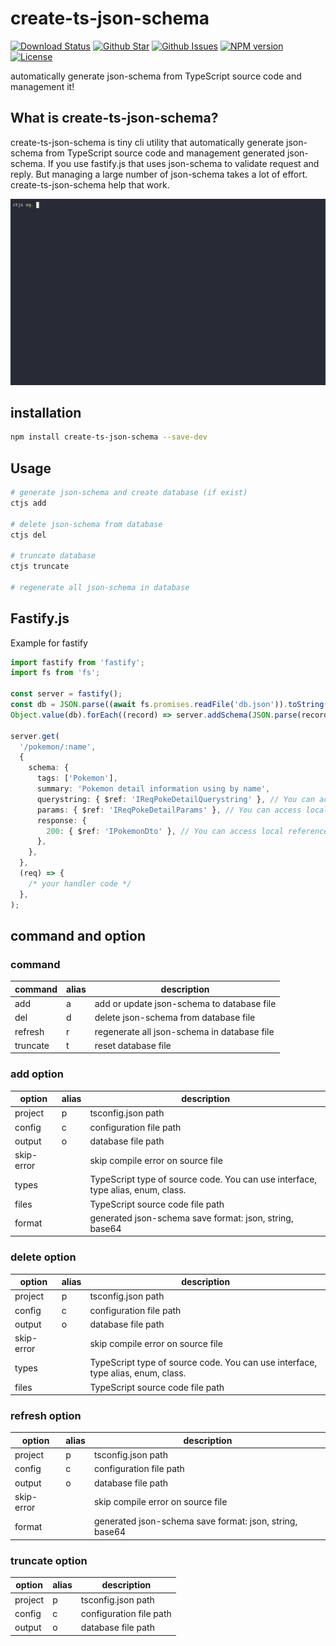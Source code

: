 # create-ts-json-schema

[![Download Status](https://img.shields.io/npm/dw/create-ts-json-schema.svg)](https://npmcharts.com/compare/create-ts-json-schema?minimal=true) [![Github Star](https://img.shields.io/github/stars/imjuni/create-ts-json-schema.svg?style=popout)](https://github.com/imjuni/create-ts-json-schema) [![Github Issues](https://img.shields.io/github/issues-raw/imjuni/create-ts-json-schema.svg)](https://github.com/imjuni/create-ts-json-schema/issues) [![NPM version](https://img.shields.io/npm/v/create-ts-json-schema.svg)](https://www.npmjs.com/package/create-ts-json-schema) [![License](https://img.shields.io/npm/l/create-ts-json-schema.svg)](https://github.com/imjuni/create-ts-json-schema/blob/master/LICENSE)

automatically generate json-schema from TypeScript source code and management it!

## What is create-ts-json-schema?

create-ts-json-schema is tiny cli utility that automatically generate json-schema from TypeScript source code and management generated json-schema. If you use fastify.js that uses json-schema to validate request and reply. But managing a large number of json-schema takes a lot of effort. create-ts-json-schema help that work.

![demo](ctjs_demo.gif)

## installation

```bash
npm install create-ts-json-schema --save-dev
```

## Usage

```bash
# generate json-schema and create database (if exist)
ctjs add

# delete json-schema from database
ctjs del

# truncate database
ctjs truncate

# regenerate all json-schema in database
```

## Fastify.js

Example for fastify

```ts
import fastify from 'fastify';
import fs from 'fs';

const server = fastify();
const db = JSON.parse((await fs.promises.readFile('db.json')).toString());
Object.value(db).forEach((record) => server.addSchema(JSON.parse(record.schema)));

server.get(
  '/pokemon/:name',
  {
    schema: {
      tags: ['Pokemon'],
      summary: 'Pokemon detail information using by name',
      querystring: { $ref: 'IReqPokeDetailQuerystring' }, // You can access local reference for fastify schema store
      params: { $ref: 'IReqPokeDetailParams' }, // You can access local reference for fastify schema store
      response: {
        200: { $ref: 'IPokemonDto' }, // You can access local reference for fastify schema store
      },
    },
  },
  (req) => {
    /* your handler code */
  },
);
```

## command and option

### command

| command  | alias | description                                 |
| -------- | ----- | ------------------------------------------- |
| add      | a     | add or update json-schema to database file  |
| del      | d     | delete json-schema from database file       |
| refresh  | r     | regenerate all json-schema in database file |
| truncate | t     | reset database file                         |

### add option

| option     | alias | description                                                                     |
| ---------- | ----- | ------------------------------------------------------------------------------- |
| project    | p     | tsconfig.json path                                                              |
| config     | c     | configuration file path                                                         |
| output     | o     | database file path                                                              |
| skip-error |       | skip compile error on source file                                               |
| types      |       | TypeScript type of source code. You can use interface, type alias, enum, class. |
| files      |       | TypeScript source code file path                                                |
| format     |       | generated json-schema save format: json, string, base64                         |

### delete option

| option     | alias | description                                                                     |
| ---------- | ----- | ------------------------------------------------------------------------------- |
| project    | p     | tsconfig.json path                                                              |
| config     | c     | configuration file path                                                         |
| output     | o     | database file path                                                              |
| skip-error |       | skip compile error on source file                                               |
| types      |       | TypeScript type of source code. You can use interface, type alias, enum, class. |
| files      |       | TypeScript source code file path                                                |

### refresh option

| option     | alias | description                                             |
| ---------- | ----- | ------------------------------------------------------- |
| project    | p     | tsconfig.json path                                      |
| config     | c     | configuration file path                                 |
| output     | o     | database file path                                      |
| skip-error |       | skip compile error on source file                       |
| format     |       | generated json-schema save format: json, string, base64 |

### truncate option

| option  | alias | description             |
| ------- | ----- | ----------------------- |
| project | p     | tsconfig.json path      |
| config  | c     | configuration file path |
| output  | o     | database file path      |
